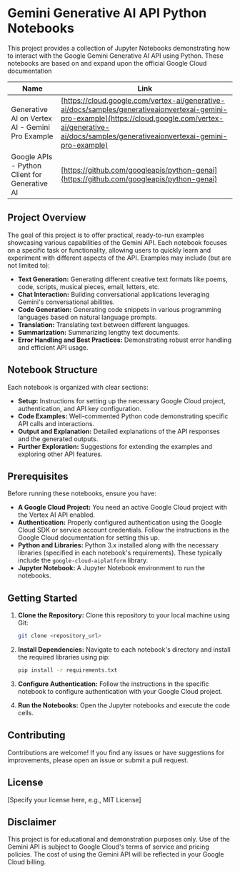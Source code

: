 # Gemini Generative AI API Python Notebooks

This project provides a collection of Jupyter Notebooks demonstrating how to interact with the Google Gemini Generative AI API using Python.  These notebooks are based on and expand upon the official Google Cloud documentation

| Name                                                                 | Link                                                                 |  
|----------------------------------------------------------------------|----------------------------------------------------------------------|  
| Generative AI on Vertex AI - Gemini Pro Example                      | [https://cloud.google.com/vertex-ai/generative-ai/docs/samples/generativeaionvertexai-gemini-pro-example](https://cloud.google.com/vertex-ai/generative-ai/docs/samples/generativeaionvertexai-gemini-pro-example) |  
| Google APIs - Python Client for Generative AI                        | [https://github.com/googleapis/python-genai](https://github.com/googleapis/python-genai) |  

## Project Overview

The goal of this project is to offer practical, ready-to-run examples showcasing various capabilities of the Gemini API.  Each notebook focuses on a specific task or functionality, allowing users to quickly learn and experiment with different aspects of the API.  Examples may include (but are not limited to):

* **Text Generation:** Generating different creative text formats like poems, code, scripts, musical pieces, email, letters, etc.
* **Chat Interaction:**  Building conversational applications leveraging Gemini's conversational abilities.
* **Code Generation:**  Generating code snippets in various programming languages based on natural language prompts.
* **Translation:** Translating text between different languages.
* **Summarization:**  Summarizing lengthy text documents.
* **Error Handling and Best Practices:** Demonstrating robust error handling and efficient API usage.


## Notebook Structure

Each notebook is organized with clear sections:

* **Setup:** Instructions for setting up the necessary Google Cloud project, authentication, and API key configuration.
* **Code Examples:** Well-commented Python code demonstrating specific API calls and interactions.
* **Output and Explanation:**  Detailed explanations of the API responses and the generated outputs.
* **Further Exploration:** Suggestions for extending the examples and exploring other API features.

## Prerequisites

Before running these notebooks, ensure you have:

* **A Google Cloud Project:**  You need an active Google Cloud project with the Vertex AI API enabled.
* **Authentication:**  Properly configured authentication using the Google Cloud SDK or service account credentials.  Follow the instructions in the Google Cloud documentation for setting this up.
* **Python and Libraries:** Python 3.x installed along with the necessary libraries (specified in each notebook's requirements).  These typically include the `google-cloud-aiplatform` library.
* **Jupyter Notebook:**  A Jupyter Notebook environment to run the notebooks.


## Getting Started

1. **Clone the Repository:** Clone this repository to your local machine using Git:
   ```bash
   git clone <repository_url>
   ```

2. **Install Dependencies:** Navigate to each notebook's directory and install the required libraries using pip:
   ```bash
   pip install -r requirements.txt
   ```

3. **Configure Authentication:**  Follow the instructions in the specific notebook to configure authentication with your Google Cloud project.

4. **Run the Notebooks:** Open the Jupyter notebooks and execute the code cells.


## Contributing

Contributions are welcome!  If you find any issues or have suggestions for improvements, please open an issue or submit a pull request.


## License

[Specify your license here, e.g., MIT License]


## Disclaimer

This project is for educational and demonstration purposes only.  Use of the Gemini API is subject to Google Cloud's terms of service and pricing policies.  The cost of using the Gemini API will be reflected in your Google Cloud billing.
